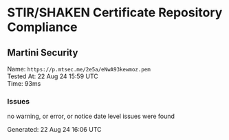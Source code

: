 # STIR/SHAKEN Certificate Repository Compliance

## Martini Security

Name: `https://p.mtsec.me/2e5a/eNwA93kewmoz.pem`\
Tested At: 22 Aug 24 15:59 UTC\
Time: 93ms

### Issues

no warning, or error, or notice date level issues were found

Generated: 22 Aug 24 16:06 UTC